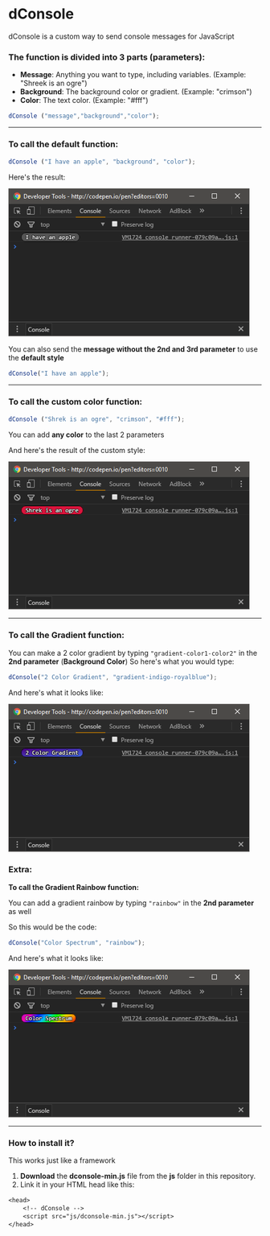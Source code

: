 # dConsole

dConsole is a custom way to send console messages for JavaScript

### The function is divided into 3 parts (parameters):

* **Message**: Anything you want to type, including variables. (Example: "Shreek is an ogre")
* **Background**: The background color or gradient. (Example: "crimson")
* **Color**: The text color. (Example: "#fff")

```javascript
dConsole ("message","background","color");
```

---

### To call the default function:

```javascript
dConsole ("I have an apple", "background", "color");
```

Here's the result:

![alt tag](https://raw.githubusercontent.com/dcy987/dConsole/master/screenshots/screenshot-01.png)

You can also send the **message without the 2nd and 3rd parameter** to use the **default style**
```javascript
dConsole("I have an apple");
```

---

### To call the custom color function:

```javascript
dConsole ("Shrek is an ogre", "crimson", "#fff");
```

You can add **any color** to the last 2 parameters

And here's the result of the custom style:

![alt tag](https://raw.githubusercontent.com/dcy987/dConsole/master/screenshots/screenshot-02.png)

---
### To call the Gradient function:

You can make a 2 color gradient by typing `"gradient-color1-color2"` in the **2nd parameter** (**Background Color**)
So here's what you would type:

```javascript
dConsole("2 Color Gradient", "gradient-indigo-royalblue");
```

And here's what it looks like:

![alt tag](https://raw.githubusercontent.com/dcy987/dConsole/master/screenshots/screenshot-03.png)

### Extra:
**To call the Gradient Rainbow function:**

You can add a gradient rainbow by typing `"rainbow"` in the **2nd parameter** as well

So this would be the code:

```javascript
dConsole("Color Spectrum", "rainbow");
```

And here's what it looks like:

![alt tag](https://raw.githubusercontent.com/dcy987/dConsole/master/screenshots/screenshot-04.png)

---

### How to install it?

This works just like a framework

1. **Download** the **dconsole-min.js** file from the **js** folder in this repository.
2. Link it in your HTML head like this:

~~~~
<head>
	<!-- dConsole -->
	<script src="js/dconsole-min.js"></script>
</head>
~~~~
